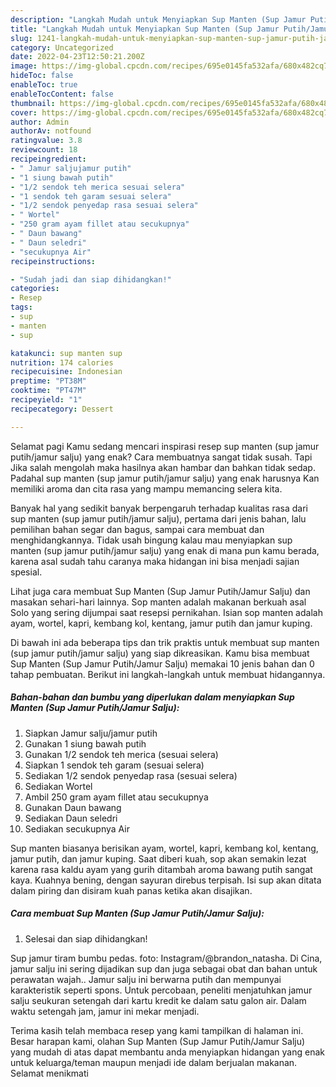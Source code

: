 ```yaml
---
description: "Langkah Mudah untuk Menyiapkan Sup Manten (Sup Jamur Putih/Jamur Salju), Bisa Manjain Lidah"
title: "Langkah Mudah untuk Menyiapkan Sup Manten (Sup Jamur Putih/Jamur Salju), Bisa Manjain Lidah"
slug: 1241-langkah-mudah-untuk-menyiapkan-sup-manten-sup-jamur-putih-jamur-salju-bisa-manjain-lidah
category: Uncategorized
date: 2022-04-23T12:50:21.200Z
image: https://img-global.cpcdn.com/recipes/695e0145fa532afa/680x482cq70/sup-manten-sup-jamur-putihjamur-salju-foto-resep-utama.jpg
hideToc: false
enableToc: true
enableTocContent: false
thumbnail: https://img-global.cpcdn.com/recipes/695e0145fa532afa/680x482cq70/sup-manten-sup-jamur-putihjamur-salju-foto-resep-utama.jpg
cover: https://img-global.cpcdn.com/recipes/695e0145fa532afa/680x482cq70/sup-manten-sup-jamur-putihjamur-salju-foto-resep-utama.jpg
author: Admin
authorAv: notfound
ratingvalue: 3.8
reviewcount: 18
recipeingredient:
- " Jamur saljujamur putih"
- "1 siung bawah putih"
- "1/2 sendok teh merica sesuai selera"
- "1 sendok teh garam sesuai selera"
- "1/2 sendok penyedap rasa sesuai selera"
- " Wortel"
- "250 gram ayam fillet atau secukupnya"
- " Daun bawang"
- " Daun seledri"
- "secukupnya Air"
recipeinstructions:

- "Sudah jadi dan siap dihidangkan!"
categories:
- Resep
tags:
- sup
- manten
- sup

katakunci: sup manten sup 
nutrition: 174 calories
recipecuisine: Indonesian
preptime: "PT38M"
cooktime: "PT47M"
recipeyield: "1"
recipecategory: Dessert

---
```



Selamat pagi Kamu sedang mencari inspirasi resep sup manten (sup jamur putih/jamur salju) yang enak? Cara membuatnya sangat tidak susah. Tapi Jika salah mengolah maka hasilnya akan hambar dan bahkan tidak sedap. Padahal sup manten (sup jamur putih/jamur salju) yang enak harusnya Kan memiliki aroma dan cita rasa yang mampu memancing selera kita.


Banyak hal yang sedikit banyak berpengaruh terhadap kualitas rasa dari sup manten (sup jamur putih/jamur salju), pertama dari jenis bahan, lalu pemilihan bahan segar dan bagus, sampai cara membuat dan menghidangkannya. Tidak usah bingung kalau mau menyiapkan sup manten (sup jamur putih/jamur salju) yang enak di mana pun kamu berada, karena asal sudah tahu caranya maka hidangan ini bisa menjadi sajian spesial.

Lihat juga cara membuat Sup Manten (Sup Jamur Putih/Jamur Salju) dan masakan sehari-hari lainnya. Sop manten adalah makanan berkuah asal Solo yang sering dijumpai saat resepsi pernikahan. Isian sop manten adalah ayam, wortel, kapri, kembang kol, kentang, jamur putih dan jamur kuping.


Di bawah ini ada beberapa tips dan trik praktis untuk membuat sup manten (sup jamur putih/jamur salju) yang siap dikreasikan. Kamu bisa membuat Sup Manten (Sup Jamur Putih/Jamur Salju) memakai 10 jenis bahan dan 0 tahap pembuatan. Berikut ini langkah-langkah untuk membuat hidangannya.

<!--inarticleads1-->

##### Bahan-bahan dan bumbu yang diperlukan dalam menyiapkan Sup Manten (Sup Jamur Putih/Jamur Salju):

1. Siapkan  Jamur salju/jamur putih
1. Gunakan 1 siung bawah putih
1. Gunakan 1/2 sendok teh merica (sesuai selera)
1. Siapkan 1 sendok teh garam (sesuai selera)
1. Sediakan 1/2 sendok penyedap rasa (sesuai selera)
1. Sediakan  Wortel
1. Ambil 250 gram ayam fillet atau secukupnya
1. Gunakan  Daun bawang
1. Sediakan  Daun seledri
1. Sediakan secukupnya Air


Sup manten biasanya berisikan ayam, wortel, kapri, kembang kol, kentang, jamur putih, dan jamur kuping. Saat diberi kuah, sop akan semakin lezat karena rasa kaldu ayam yang gurih ditambah aroma bawang putih sangat kaya. Kuahnya bening, dengan sayuran direbus terpisah. Isi sup akan ditata dalam piring dan disiram kuah panas ketika akan disajikan. 

<!--inarticleads2-->

##### Cara membuat Sup Manten (Sup Jamur Putih/Jamur Salju):


1. Selesai dan siap dihidangkan!

Sup jamur tiram bumbu pedas. foto: Instagram/@brandon_natasha. Di Cina, jamur salju ini sering dijadikan sup dan juga sebagai obat dan bahan untuk perawatan wajah.. Jamur salju ini berwarna putih dan mempunyai karakteristik seperti spons. Untuk percobaan, peneliti menjatuhkan jamur salju seukuran setengah dari kartu kredit ke dalam satu galon air. Dalam waktu setengah jam, jamur ini mekar menjadi. 

Terima kasih telah membaca resep yang kami tampilkan di halaman ini. Besar harapan kami, olahan Sup Manten (Sup Jamur Putih/Jamur Salju) yang mudah di atas dapat membantu anda menyiapkan hidangan yang enak untuk keluarga/teman maupun menjadi ide dalam berjualan makanan. Selamat menikmati
